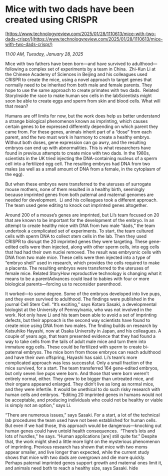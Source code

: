# Mice with two dads have been created using CRISPR

[https://www.technologyreview.com/2025/01/28/1110613/mice-with-two-dads-crispr/](https://www.technologyreview.com/2025/01/28/1110613/mice-with-two-dads-crispr/)

*11:00 AM, Tuesday, January 28, 2025*

Mice with two fathers have been born—and have survived to adulthood—following a complex set of experiments by a team in China.  Zhi-Kun Li at the Chinese Academy of Sciences in Beijing and his colleagues used CRISPR to create the mice, using a novel approach to target genes that normally need to be inherited from both male and female parents. They hope to use the same approach to create primates with two dads.  Related StoryInside the race to make human sex cells in the labScientists might soon be able to create eggs and sperm from skin and blood cells. What will that mean?

Humans are off limits for now, but the work does help us better understand a strange biological phenomenon known as imprinting, which causes certain genes to be expressed differently depending on which parent they came from. For these genes, animals inherit part of a “dose” from each parent, and the two must work in harmony to create a healthy embryo. Without both doses, gene expression can go awry, and the resulting embryos can end up with abnormalities. This is what researchers have found in previous attempts to create mice with two dads. In the 1980s, scientists in the UK tried injecting the DNA-containing nucleus of a sperm cell into a fertilized egg cell. The resulting embryos had DNA from two males (as well as a small amount of DNA from a female, in the cytoplasm of the egg).

But when these embryos were transferred to the uteruses of surrogate mouse mothers, none of them resulted in a healthy birth, seemingly because imprinted genes from both paternal and maternal genomes are needed for development.  Li and his colleagues took a different approach. The team used gene editing to knock out imprinted genes altogether.

Around 200 of a mouse’s genes are imprinted, but Li’s team focused on 20 that are known to be important for the development of the embryo. In an attempt to create healthy mice with DNA from two male “dads,” the team undertook a complicated set of experiments. To start, the team cultured cells with sperm DNA to collect stem cells in the lab. Then they used CRISPR to disrupt the 20 imprinted genes they were targeting. These gene-edited cells were then injected, along with other sperm cells, into egg cells that had had their own nuclei removed. The result was embryonic cells with DNA from two male mice. These cells were then injected into a type of “embryo shell” used in research, which provides the cells required to make a placenta. The resulting embryos were transferred to the uteruses of female mice. Related StoryHow reproductive technology is changing what it means to be a parentAdvances could lead to babies with four or more biological parents—forcing us to reconsider parenthood.

It worked—to some degree. Some of the embryos developed into live pups, and they even survived to adulthood. The findings were published in the journal Cell Stem Cell. “It’s exciting,” says Kotaro Sasaki, a developmental biologist at the University of Pennsylvania, who was not involved in the work. Not only have Li and his team been able to avoid a set of imprinting defects, but their approach is the second way scientists have found to create mice using DNA from two males. The finding builds on research by Katsuhiko Hayashi, now at Osaka University in Japan, and his colleagues. A couple of years ago, that team presented evidence that they had found a way to take cells from the tails of adult male mice and turn them into immature egg cells. These could be fertilized with sperm to create bi-paternal embryos. The mice born from those embryos can reach adulthood and have their own offspring, Hayashi has said. Li’s team’s more complicated approach was less successful. Only a small fraction of the mice survived, for a start. The team transferred 164 gene-edited embryos, but only seven live pups were born. And those that were born weren’t entirely normal, either. They grew to be bigger than untreated mice, and their organs appeared enlarged. They didn’t live as long as normal mice, and they were infertile. It would be unethical to do such risky research with human cells and embryos. “Editing 20 imprinted genes in humans would not be acceptable, and producing individuals who could not be healthy or viable is simply not an option,” says Li.

“There are numerous issues,” says Sasaki. For a start, a lot of the technical lab procedures the team used have not been established for human cells. But even if we had those, this approach would be dangerous—knocking out human genes could have untold health consequences.  “There’s lots and lots of hurdles,” he says. “Human applications [are] still quite far.” Despite that, the work might shed a little more light on the mysterious phenomenon of imprinting. Previous research has shown that mice with two moms appear smaller, and live longer than expected, while the current study shows that mice with two dads are overgrown and die more quickly. Perhaps paternal imprinted genes support growth and maternal ones limit it, and animals need both to reach a healthy size, says Sasaki. hide

